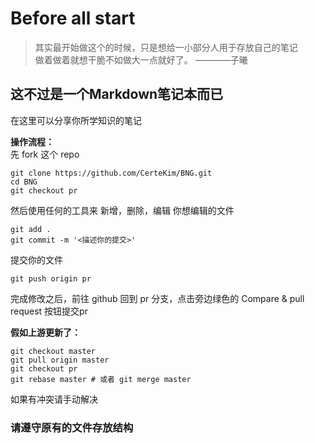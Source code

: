 # Before all start
>其实最开始做这个的时候，只是想给一小部分人用于存放自己的笔记  
>做着做着就想干脆不如做大一点就好了。               ————子曦

## 这不过是一个Markdown笔记本而已
在这里可以分享你所学知识的笔记

**操作流程：**  
先 fork 这个 repo
```
git clone https://github.com/CerteKim/BNG.git
cd BNG
git checkout pr
```

然后使用任何的工具来 新增，删除，编辑 你想编辑的文件
```
git add .
git commit -m '<描述你的提交>'
```

提交你的文件
```
git push origin pr
```

完成修改之后，前往 github 回到 pr 分支，点击旁边绿色的 Compare & pull request 按钮提交pr

**假如上游更新了：**
```
git checkout master
git pull origin master
git checkout pr
git rebase master # 或者 git merge master
```

如果有冲突请手动解决

### 请遵守原有的文件存放结构